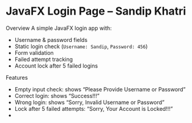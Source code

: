 # JavaFX Login Page – Sandip Khatri


Overview
A simple JavaFX login app with:
- Username & password fields
- Static login check (`Username: Sandip`, `Password: 456`)
- Form validation
- Failed attempt tracking
- Account lock after 5 failed logins

 Features
-  Empty input check: shows “Please Provide Username or Password”
-  Correct login: shows “Success!!!”
-  Wrong login: shows “Sorry, Invalid Username or Password”
-  Lock after 5 failed attempts: “Sorry, Your Account is Locked!!!”
- 
